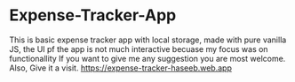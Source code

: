 # Expense-Tracker-App
This is basic expense tracker app with local storage, made with pure vanilla JS, the UI pf the app is not much interactive becuase my focus was on functionallity
If you want to give me any suggestion you are most welcome.
Also,
Give it a visit. https://expense-tracker-haseeb.web.app

